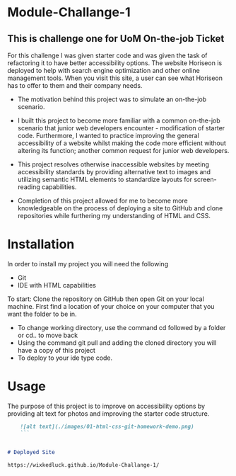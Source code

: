 # Module-Challange-1
## This is challenge one for UoM On-the-job Ticket
For this challenge I was given starter code and was given the task of refactoring it to have better accessibility 
options. The website Horiseon is deployed to help with search engine optimization and other online management tools.
When you visit this site, a user can see what Horiseon has to offer to them and their company needs. 

- The motivation behind this project was to simulate an on-the-job scenario.

- I built this project to become more familiar with a common on-the-job scenario that junior web developers encounter - modification of starter code. 
Furthermore,  I wanted to practice improving the general accessibility of a website whilst making the code more efficient without altering its function; 
another common request for junior web developers.

- This project resolves otherwise inaccessible websites by meeting accessibility standards by providing alternative text to images and utilizing
semantic HTML elements to standardize layouts for screen-reading capabilities.

- Completion of this project allowed for me to become more knowledgeable on the process of deploying a site to GitHub and clone repositories 
while furthering my understanding of HTML and CSS.




# Installation
In order to install my project you will need the following

- Git
- IDE with HTML capabilities 

To start: 
Clone the repository on GitHub then open Git on your local machine. First find a location of your choice on your computer that you want the folder to be in.
- To change working directory, use the command cd followed by a folder or cd.. to move back  
- Using the command git pull and adding the cloned directory you will have a copy of this project
- To deploy to your ide type code. 

# Usage 
The purpose of this project is to improve on accessibility options by providing alt text for photos and improving the starter code structure.

```md
    ![alt text](./images/01-html-css-git-homework-demo.png)
    ```


# Deployed Site

https://wixkedluck.github.io/Module-Challange-1/


